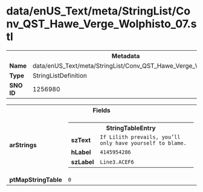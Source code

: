 <h1>data/enUS_Text/meta/StringList/Conv_QST_Hawe_Verge_Wolphisto_07.stl</h1><table><tr><th colspan="100%">Metadata</th></tr><tr><td><b>Name</b></td><td>data/enUS_Text/meta/StringList/Conv_QST_Hawe_Verge_Wolphisto_07.stl</td></tr><tr><td><b>Type</b></td><td>StringListDefinition</td></tr><tr><td><b>SNO ID</b></td><td>1256980</td></tr></table>

<table><tr><th colspan="100%">Fields</th></tr><tr><td><b>arStrings</b></td><td><table><tr><th colspan="100%">StringTableEntry</th></tr><tr><td><b>szText</b></td><td><code>If Lilith prevails, you’ll only have yourself to blame.</code></td></tr><tr><td><b>hLabel</b></td><td><code>4145954286</code></td></tr><tr><td><b>szLabel</b></td><td><code>Line3.ACEF6</code></td></tr></table>


</td></tr><tr><td><b>ptMapStringTable</b></td><td><code>0</code></td></tr></table>


